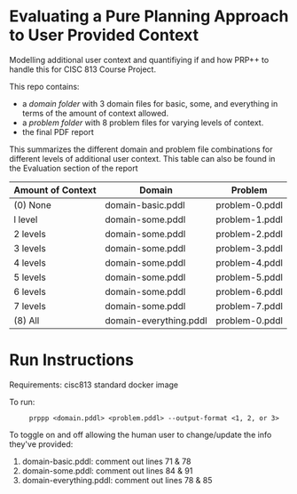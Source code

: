 # Evaluating a Pure Planning Approach to User Provided Context
Modelling additional user context and quantifiying if and how PRP++ to handle this for CISC 813 Course Project.

This repo contains:
 - a *domain folder* with 3 domain files for basic, some, and everything in terms of the amount of context allowed. 
 - a *problem folder* with 8 problem files for varying levels of context.
 - the final PDF report

This summarizes the different domain and problem file combinations for different levels of additional user context. This table can also be found in the Evaluation section of the report 

| Amount of Context |          Domain        |     Problem    |
| ----------------- | ---------------------- | -------------- |
| (0) None          | domain-basic.pddl      | problem-0.pddl |
| l level           | domain-some.pddl       | problem-1.pddl |
| 2 levels          | domain-some.pddl       | problem-2.pddl |
| 3 levels          | domain-some.pddl       | problem-3.pddl |
| 4 levels          | domain-some.pddl       | problem-4.pddl |
| 5 levels          | domain-some.pddl       | problem-5.pddl |
| 6 levels          | domain-some.pddl       | problem-6.pddl |
| 7 levels          | domain-some.pddl       | problem-7.pddl |
| (8) All           | domain-everything.pddl | problem-0.pddl |

# Run Instructions

Requirements: cisc813 standard docker image

To run: 

         prppp <domain.pddl> <problem.pddl> --output-format <1, 2, or 3>

To toggle on and off allowing the human user to change/update the info they've provided:

 1. domain-basic.pddl: comment out lines 71 & 78
 2. domain-some.pddl: comment out lines 84 & 91
 3. domain-everything.pddl: comment out lines 78 & 85

